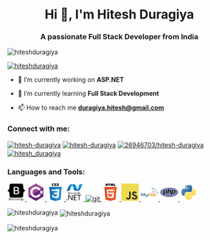 <h1 align="center">Hi 👋, I'm Hitesh Duragiya</h1>
<h3 align="center">A passionate Full Stack Developer from India</h3>

<p align="left"> <img src="https://komarev.com/ghpvc/?username=hiteshduragiya&label=Profile%20views&color=0e75b6&style=flat" alt="hiteshduragiya" /> </p>

<p align="left"> <a href="https://github.com/ryo-ma/github-profile-trophy"><img src="https://github-profile-trophy.vercel.app/?username=hiteshduragiya" alt="hiteshduragiya" /></a> </p>

- 🔭 I’m currently working on **ASP.NET**

- 🌱 I’m currently learning **Full Stack Development**

- 📫 How to reach me **duragiya.hitesh@gmail.com**

<h3 align="left">Connect with me:</h3>
<p align="left">
<a href="https://codepen.io/hitesh-duragiya" target="blank"><img align="center" src="https://raw.githubusercontent.com/rahuldkjain/github-profile-readme-generator/master/src/images/icons/Social/codepen.svg" alt="hitesh-duragiya" height="30" width="40" /></a>
<a href="https://www.linkedin.com/in/hitesh-duragiya-299471201/" target="blank"><img align="center" src="https://raw.githubusercontent.com/rahuldkjain/github-profile-readme-generator/master/src/images/icons/Social/linked-in-alt.svg" alt="hitesh-duragiya" height="30" width="40" /></a>
<a href="https://stackoverflow.com/users/20516575/hitesh-duragiya" target="blank"><img align="center" src="https://raw.githubusercontent.com/rahuldkjain/github-profile-readme-generator/master/src/images/icons/Social/stack-overflow.svg" alt="26946703/hitesh-duragiya" height="30" width="40" /></a>
<a href="https://instagram.com/hitesh_duragiya" target="blank"><img align="center" src="https://raw.githubusercontent.com/rahuldkjain/github-profile-readme-generator/master/src/images/icons/Social/instagram.svg" alt="hitesh_duragiya" height="30" width="40" /></a>
</p>

<h3 align="left">Languages and Tools:</h3>
<p align="left"> <a href="https://getbootstrap.com" target="_blank" rel="noreferrer"> <img src="https://raw.githubusercontent.com/devicons/devicon/master/icons/bootstrap/bootstrap-plain-wordmark.svg" alt="bootstrap" width="40" height="40"/> </a> <a href="https://www.w3schools.com/cs/" target="_blank" rel="noreferrer"> <img src="https://raw.githubusercontent.com/devicons/devicon/master/icons/csharp/csharp-original.svg" alt="csharp" width="40" height="40"/> </a> <a href="https://www.w3schools.com/css/" target="_blank" rel="noreferrer"> <img src="https://raw.githubusercontent.com/devicons/devicon/master/icons/css3/css3-original-wordmark.svg" alt="css3" width="40" height="40"/> </a> <a href="https://dotnet.microsoft.com/" target="_blank" rel="noreferrer"> <img src="https://raw.githubusercontent.com/devicons/devicon/master/icons/dot-net/dot-net-original-wordmark.svg" alt="dotnet" width="40" height="40"/> </a> <a href="https://git-scm.com/" target="_blank" rel="noreferrer"> <img src="https://www.vectorlogo.zone/logos/git-scm/git-scm-icon.svg" alt="git" width="40" height="40"/> </a> <a href="https://www.w3.org/html/" target="_blank" rel="noreferrer"> <img src="https://raw.githubusercontent.com/devicons/devicon/master/icons/html5/html5-original-wordmark.svg" alt="html5" width="40" height="40"/> </a> <a href="https://developer.mozilla.org/en-US/docs/Web/JavaScript" target="_blank" rel="noreferrer"> <img src="https://raw.githubusercontent.com/devicons/devicon/master/icons/javascript/javascript-original.svg" alt="javascript" width="40" height="40"/> </a> <a href="https://www.mysql.com/" target="_blank" rel="noreferrer"> <img src="https://raw.githubusercontent.com/devicons/devicon/master/icons/mysql/mysql-original-wordmark.svg" alt="mysql" width="40" height="40"/> </a> <a href="https://www.php.net" target="_blank" rel="noreferrer"> <img src="https://raw.githubusercontent.com/devicons/devicon/master/icons/php/php-original.svg" alt="php" width="40" height="40"/> </a> <a href="https://www.python.org" target="_blank" rel="noreferrer"> <img src="https://raw.githubusercontent.com/devicons/devicon/master/icons/python/python-original.svg" alt="python" width="40" height="40"/> </a> </p>

<p><img align="left" src="https://github-readme-stats.vercel.app/api/top-langs?username=hiteshduragiya&show_icons=true&locale=en&layout=compact" alt="hiteshduragiya" /></p>

<p>&nbsp;<img align="center" src="https://github-readme-stats.vercel.app/api?username=hiteshduragiya&show_icons=true&locale=en" alt="hiteshduragiya" /></p>

<p><img align="center" src="https://github-readme-streak-stats.herokuapp.com/?user=hiteshduragiya&" alt="hiteshduragiya" /></p>
